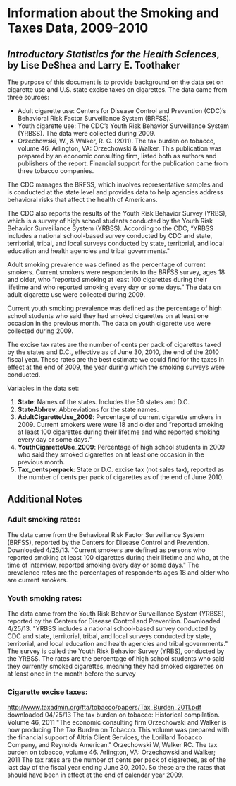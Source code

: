 Information about the Smoking and Taxes Data, 2009-2010
================
## *Introductory Statistics for the Health Sciences*, by Lise DeShea and Larry E. Toothaker

The purpose of this document is to provide background on the data set on cigarette use and U.S. state excise taxes on cigarettes.  The data came from three sources:

 * Adult cigarette use:  Centers for Disease Control and Prevention (CDC)’s Behavioral Risk Factor Surveillance System (BRFSS).  
 * Youth cigarette use:  The CDC’s Youth Risk Behavior Surveillance System (YRBSS).  The data were collected during 2009.
 * Orzechowski, W., & Walker, R. C. (2011).  The tax burden on tobacco, volume 46. Arlington, VA: Orzechowski & Walker.  This publication was prepared by an economic consulting firm, listed both as authors and publishers of the report.  Financial support for the publication came from three tobacco companies.

The CDC manages the BRFSS, which involves representative samples and is conducted at the state level and provides data to help agencies address behavioral risks that affect the health of Americans.  

The CDC also reports the results of the Youth Risk Behavior Survey (YRBS), which is a survey of high school students conducted by the Youth Risk Behavior Surveillance System (YRBSS).  According to the CDC, “YRBSS includes a national school-based survey conducted by CDC and state, territorial, tribal, and local surveys conducted by state, territorial, and local education and health agencies and tribal governments."  

Adult smoking prevalence was defined as the percentage of current smokers.  Current smokers were respondents to the BRFSS survey, ages 18 and older, who “reported smoking at least 100 cigarettes during their lifetime and who reported smoking every day or some days.”  The data on adult cigarette use were collected during 2009.

Current youth smoking prevalence was defined as the percentage of high school students who said they had smoked cigarettes on at least one occasion in the previous month.  The data on youth cigarette use were collected during 2009.

The excise tax rates are the number of cents per pack of cigarettes taxed by the states and D.C., effective as of June 30, 2010, the end of the 2010 fiscal year.  These rates are the best estimate we could find for the taxes in effect at the end of 2009, the year during which the smoking surveys were conducted.

Variables in the data set:
 1. **State**:  Names of the states.  Includes the 50 states and D.C.
 2. **StateAbbrev**:  Abbreviations for the state names.
 3. **AdultCigaretteUse_2009**:  Percentage of current cigarette smokers in 2009.  Current smokers were were 18 and older and “reported smoking at least 100 cigarettes during their lifetime and who reported smoking every day or some days.”
 4. **YouthCigaretteUse_2009**:  Percentage of high school students in 2009 who said they smoked cigarettes on at least one occasion in the previous month.
 5. **Tax_centsperpack**:  State or D.C. excise tax (not sales tax), reported as the number of cents per pack of cigarettes as of the end of June 2010. 

## Additional Notes
### Adult smoking rates:
The data came from the Behavioral Risk Factor Surveillance System (BRFSS), reported by the Centers for Disease Control and Prevention.  Downloaded 4/25/13.
"Current smokers are defined as persons who reported smoking at least 100 cigarettes during their lifetime and who, at the time of interview, reported smoking every day or some days."
The prevalence rates are the percentages of respondents ages 18 and older who are current smokers.

### Youth smoking rates:
The data came from the Youth Risk Behavior Surveillance System (YRBSS), reported by the Centers for Disease Control and Prevention.  Downloaded 4/25/13.
"YRBSS includes a national school-based survey conducted by CDC and state, territorial, tribal, and local surveys conducted by state, territorial, and local education and health agencies and tribal governments."
The survey is called the Youth Risk Behavior Survey (YRBS), conducted by the YRBSS.
The rates are the percentage of high school students who said they currently smoked cigarettes, meaning they had smoked cigarettes on at least once in the month before the survey

### Cigarette excise taxes:
http://www.taxadmin.org/fta/tobacco/papers/Tax_Burden_2011.pdf
downloaded 04/25/13
The tax burden on tobacco: Historical compilation.  Volume 46, 2011
"The economic consulting firm Orzechowski and Walker is now producing
The Tax Burden on Tobacco.  This volume was prepared with the financial
support of Altria Client Services, the Lorillard Tobacco Company, and Reynolds
American."
Orzechowski W, Walker RC. The tax burden on tobacco, volume 46. Arlington, VA: Orzechowski and Walker; 2011
The tax rates are the number of cents per pack of cigarettes, as of the last day of the fiscal year ending June 30, 2010.  So these are the rates that should have been in effect at the end of calendar year 2009.

